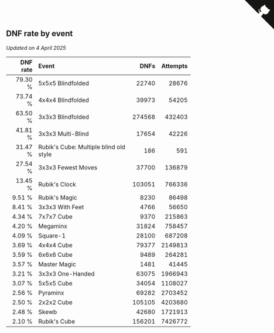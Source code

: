 ## DNF rate by event

*Updated on  4 April 2025*

| DNF rate | Event | DNFs | Attempts |
| ---: | :--- | ---: | ---: |
| 79.30 % | 5x5x5 Blindfolded | 22740 | 28676 |
| 73.74 % | 4x4x4 Blindfolded | 39973 | 54205 |
| 63.50 % | 3x3x3 Blindfolded | 274568 | 432403 |
| 41.81 % | 3x3x3 Multi-Blind | 17654 | 42226 |
| 31.47 % | Rubik's Cube: Multiple blind old style | 186 | 591 |
| 27.54 % | 3x3x3 Fewest Moves | 37700 | 136879 |
| 13.45 % | Rubik's Clock | 103051 | 766336 |
| 9.51 % | Rubik's Magic | 8230 | 86498 |
| 8.41 % | 3x3x3 With Feet | 4766 | 56650 |
| 4.34 % | 7x7x7 Cube | 9370 | 215863 |
| 4.20 % | Megaminx | 31824 | 758457 |
| 4.09 % | Square-1 | 28100 | 687208 |
| 3.69 % | 4x4x4 Cube | 79377 | 2149813 |
| 3.59 % | 6x6x6 Cube | 9489 | 264281 |
| 3.57 % | Master Magic | 1481 | 41445 |
| 3.21 % | 3x3x3 One-Handed | 63075 | 1966943 |
| 3.07 % | 5x5x5 Cube | 34054 | 1108027 |
| 2.56 % | Pyraminx | 69282 | 2703452 |
| 2.50 % | 2x2x2 Cube | 105105 | 4203680 |
| 2.48 % | Skewb | 42680 | 1721913 |
| 2.10 % | Rubik's Cube | 156201 | 7426772 |


<a href="https://github.com/jonatanklosko/wca_statistics" class="github-corner" aria-label="View source on Github"><svg width="80" height="80" viewBox="0 0 250 250" style="fill:#151513; color:#fff; position: absolute; top: 0; border: 0; right: 0;" aria-hidden="true"><path d="M0,0 L115,115 L130,115 L142,142 L250,250 L250,0 Z"></path><path d="M128.3,109.0 C113.8,99.7 119.0,89.6 119.0,89.6 C122.0,82.7 120.5,78.6 120.5,78.6 C119.2,72.0 123.4,76.3 123.4,76.3 C127.3,80.9 125.5,87.3 125.5,87.3 C122.9,97.6 130.6,101.9 134.4,103.2" fill="currentColor" style="transform-origin: 130px 106px;" class="octo-arm"></path><path d="M115.0,115.0 C114.9,115.1 118.7,116.5 119.8,115.4 L133.7,101.6 C136.9,99.2 139.9,98.4 142.2,98.6 C133.8,88.0 127.5,74.4 143.8,58.0 C148.5,53.4 154.0,51.2 159.7,51.0 C160.3,49.4 163.2,43.6 171.4,40.1 C171.4,40.1 176.1,42.5 178.8,56.2 C183.1,58.6 187.2,61.8 190.9,65.4 C194.5,69.0 197.7,73.2 200.1,77.6 C213.8,80.2 216.3,84.9 216.3,84.9 C212.7,93.1 206.9,96.0 205.4,96.6 C205.1,102.4 203.0,107.8 198.3,112.5 C181.9,128.9 168.3,122.5 157.7,114.1 C157.9,116.9 156.7,120.9 152.7,124.9 L141.0,136.5 C139.8,137.7 141.6,141.9 141.8,141.8 Z" fill="currentColor" class="octo-body"></path></svg></a><style>.github-corner:hover .octo-arm{animation:octocat-wave 560ms ease-in-out}@keyframes octocat-wave{0%,100%{transform:rotate(0)}20%,60%{transform:rotate(-25deg)}40%,80%{transform:rotate(10deg)}}@media (max-width:500px){.github-corner:hover .octo-arm{animation:none}.github-corner .octo-arm{animation:octocat-wave 560ms ease-in-out}}</style>
